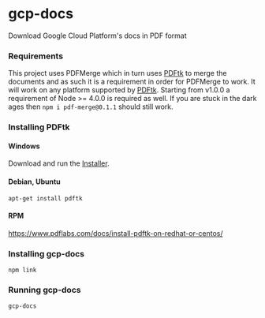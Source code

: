 # gcp-docs
Download Google Cloud Platform's docs in PDF format

### Requirements
This project uses PDFMerge which in turn uses [PDFtk](https://www.pdflabs.com/tools/pdftk-the-pdf-toolkit/) to merge the documents and as such it is a requirement in order for PDFMerge to work. It will work on any platform supported by [PDFtk](https://www.pdflabs.com/tools/pdftk-the-pdf-toolkit/).
Starting from v1.0.0 a requirement of Node >= 4.0.0 is required as well. If you are stuck in the dark ages then `npm i pdf-merge@0.1.1` should still work.

### Installing PDFtk
#### Windows
Download and run the [Installer](https://www.pdflabs.com/tools/pdftk-the-pdf-toolkit/).

#### Debian, Ubuntu
```
apt-get install pdftk
```
#### RPM
https://www.pdflabs.com/docs/install-pdftk-on-redhat-or-centos/


### Installing gcp-docs
```
npm link
```

### Running gcp-docs
```
gcp-docs
```